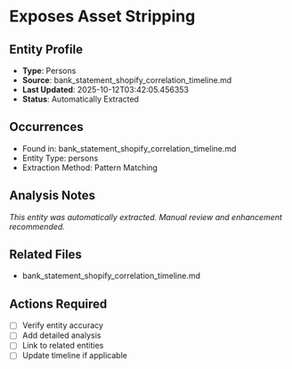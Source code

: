 # Exposes Asset Stripping

## Entity Profile
- **Type**: Persons
- **Source**: bank_statement_shopify_correlation_timeline.md
- **Last Updated**: 2025-10-12T03:42:05.456353
- **Status**: Automatically Extracted

## Occurrences
- Found in: bank_statement_shopify_correlation_timeline.md
- Entity Type: persons
- Extraction Method: Pattern Matching

## Analysis Notes
*This entity was automatically extracted. Manual review and enhancement recommended.*

## Related Files
- bank_statement_shopify_correlation_timeline.md

## Actions Required
- [ ] Verify entity accuracy
- [ ] Add detailed analysis
- [ ] Link to related entities
- [ ] Update timeline if applicable
